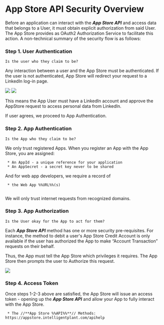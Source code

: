 # App Store API Security Overview

Before an application can interact with the ***App Store API*** and
access data that belongs to a User, it must obtain explicit
authorization from said User. The App Store provides as OAuth2
Authorization Service to facilitate this action. A non-technical summary
of the security flow is as follows:

### Step 1. User Authentication

    Is the user who they claim to be?

Any interaction between a user and the App Store must be authenticated.
If the user is not authenticated, App Store will redirect your request
to a LinkedIn log-in page.

![](/dev/apisecurity01.png) ![](/dev/apisecurity02.png)

This means the App User must have a LinkedIn account and approve the
AppStore request to access personal data from LinkedIn.

If user agrees, we proceed to App Authentication.

### Step 2. App Authentication

    Is the App who they claim to be?

We only trust registered Apps. When you register an App with the App
Store, you are assigned:

``` 
 * An AppId - a unique reference for your application
 * An AppSecret - a secret key never to be shared
```

And for web app developers, we require a record of

``` 
 * the Web App %%URL%%(s)
  
```

We will only trust internet requests from recognized domains.

### Step 3. App Authorization

    Is the User okay for the App to act for them?

Each ***App Store API*** method has one or more security pre-requisites.
For instance, the method to debit a user's App Store Credit Account is
only available if the user has authorized the App to make “Account
Transaction” requests on their behalf.

Thus, the App must tell the App Store which privileges it requires. The
App Store then prompts the user to Authorize this request.

![](/dev/apisecurity03.png)

### Step 4. Access Token

Once steps 1-2-3 above are satisfied, the App Store will issue an access
token - opening up the ***App Store API*** and allow your App to fully
interact with the App Store.

``` 
 * The //**App Store %%API%%**// Methods: https://appstore.intelligentplant.com/apihelp
```
